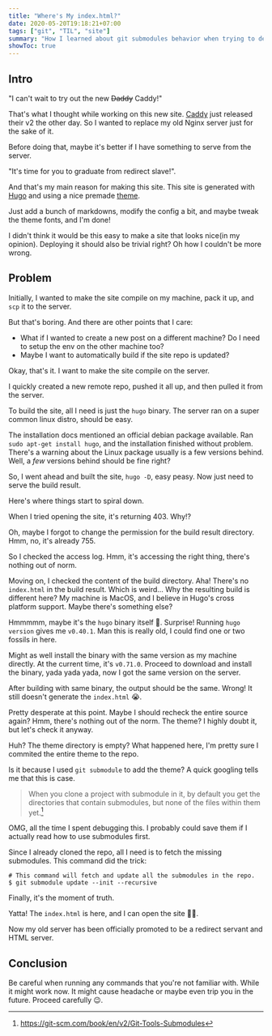 ```yaml
---
title: "Where's My index.html?"
date: 2020-05-20T19:18:21+07:00
tags: ["git", "TIL", "site"]
summary: "How I learned about git submodules behavior when trying to deploy this site."
showToc: true
---
```


## Intro

"I can't wait to try out the new ~~Daddy~~ Caddy!"

That's what I thought while working on this new site.
[Caddy](https://caddyserver.com/v2) just released their v2 the other day.
So I wanted to replace my old Nginx server just for the sake of it.

Before doing that, maybe it's better if I have something to serve from the server.

"It's time for you to graduate from redirect slave!".

And that's my main reason for making this site.
This site is generated with [Hugo](https://gohugo.io/) and using a nice premade [theme](https://github.com/panr/hugo-theme-terminal).

Just add a bunch of markdowns, modify the config a bit, and maybe tweak the theme fonts, and I'm done!

I didn't think it would be this easy to make a site that looks nice(in my opinion).
Deploying it should also be trivial right? Oh how I couldn't be more wrong.

## Problem

Initially, I wanted to make the site compile on my machine, pack it up, and `scp` it to the server.

But that's boring.
And there are other points that I care:

- What if I wanted to create a new post on a different machine? Do I need to setup the env on the other machine too?
- Maybe I want to automatically build if the site repo is updated?

Okay, that's it. I want to make the site compile on the server.

I quickly created a new remote repo, pushed it all up, and then pulled it from the server.

To build the site, all I need is just the `hugo` binary.
The server ran on a super common linux distro, should be easy.

The installation docs mentioned an official debian package available.
Ran `sudo apt-get install hugo`, and the installation finished without problem.
There's a warning about the Linux package usually is a few versions behind.
Well, a _few_ versions behind should be fine right?

So, I went ahead and built the site, `hugo -D`, easy peasy.
Now just need to serve the build result.

Here's where things start to spiral down.

When I tried opening the site, it's returning 403. Why!?

Oh, maybe I forgot to change the permission for the build result directory.
Hmm, no, it's already 755.

So I checked the access log. Hmm, it's accessing the right thing, there's nothing out of norm.

Moving on, I checked the content of the build directory.
Aha! There's no `index.html` in the build result.
Which is weird... Why the resulting build is different here?
My machine is MacOS, and I believe in Hugo's cross platform support.
Maybe there's something else?

Hmmmmm, maybe it's the `hugo` binary itself 🤔.
Surprise! Running `hugo version` gives me `v0.40.1`.
Man this is really old, I could find one or two fossils in here.

Might as well install the binary with the same version as my machine directly.
At the current time, it's `v0.71.0`.
Proceed to download and install the binary, yada yada yada, now I got the same version on the server.

After building with same binary, the output should be the same.
Wrong! It still doesn't generate the `index.html` 😭.

Pretty desperate at this point.
Maybe I should recheck the entire source again?
Hmm, there's nothing out of the norm.
The theme? I highly doubt it, but let's check it anyway.

Huh? The theme directory is empty?
What happened here, I'm pretty sure I commited the entire theme to the repo.

Is it because I used `git submodule` to add the theme? A quick googling tells me that this is case.

> When you clone a project with submodule in it, by default you get the directories that contain submodules, but none of the files within them yet.[^1]

OMG, all the time I spent debugging this.
I probably could save them if I actually read how to use submodules first.

Since I already cloned the repo, all I need is to fetch the missing submodules.
This command did the trick:

```shell
# This command will fetch and update all the submodules in the repo.
$ git submodule update --init --recursive
```

Finally, it's the moment of truth.

Yatta! The `index.html` is here, and I can open the site 🥳🎉.

Now my old server has been officially promoted to be a redirect servant and HTML server.

## Conclusion

Be careful when running any commands that you're not familiar with.
While it might work now.
It might cause headache or maybe even trip you in the future.
Proceed carefully 😉.

[^1]: https://git-scm.com/book/en/v2/Git-Tools-Submodules
